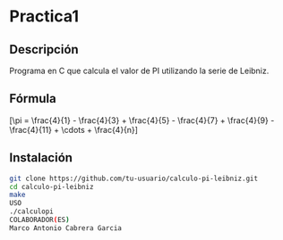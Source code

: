 # Practica1

## Descripción
Programa en C que calcula el valor de PI utilizando la serie de Leibniz.

## Fórmula
\[\pi = \frac{4}{1} - \frac{4}{3} + \frac{4}{5} - \frac{4}{7} + \frac{4}{9} - \frac{4}{11} + \cdots + \frac{4}{n}\]

## Instalación
```bash
git clone https://github.com/tu-usuario/calculo-pi-leibniz.git
cd calculo-pi-leibniz
make
USO
./calculopi
COLABORADOR(ES)
Marco Antonio Cabrera Garcia
